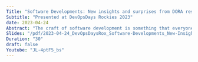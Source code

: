 ```yaml
---
Title: "Software Developments: New insights and surprises from DORA research"
Subtitle: "Presented at DevOpsDays Rockies 2023"
date: 2023-04-24
Abstract: "The craft of software development is something that everyone can continuously improve, and in doing so, deliver more satisfied users, more successful organizations, and happier engineers. While each team has a unique path forward, there are universal themes and beneficial practices that can be observed across organizations. Discovering these is the mission of the DevOps Research and Assessment group. For nearly a decade, DORA has studied how engineering teams work, and what outcomes they achieve. Our exploration of software development and delivery, reliability and security practices, and communication and culture is summarized in an analytical model which connects team capabilities to simple outcome metrics. This talk presents key findings, some unexpected surprises, and actionable recommendations that you can put into practice today, in order to deliver your product faster, more safely, and more contentedly."
Slides: "/pdf/2023-04-24_DevOpsDaysRox_Software-Developments_New-Insights-and-Surprises-from-DORA-Research.pdf"
Duration: "30"
draft: false
Youtube: "JL-4ptF5_bs"
---
```

